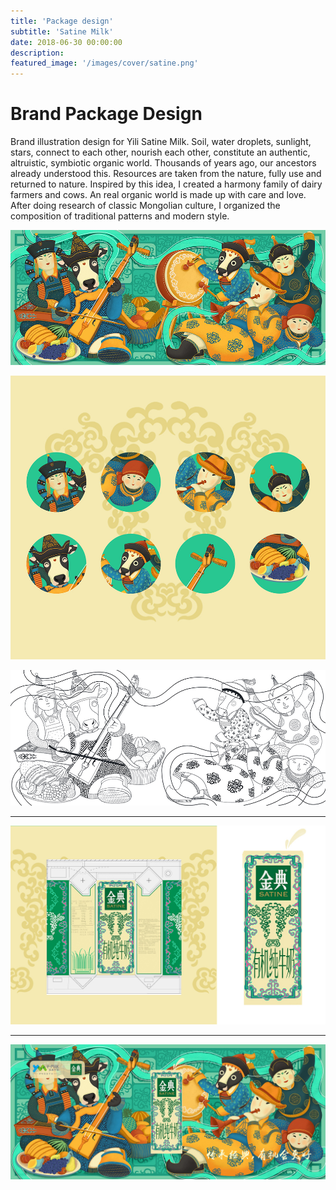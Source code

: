 ```yaml
---
title: 'Package design'
subtitle: 'Satine Milk'
date: 2018-06-30 00:00:00
description: 
featured_image: '/images/cover/satine.png'
---
```


# Brand Package Design

Brand illustration design for Yili Satine Milk.
Soil, water droplets, sunlight, stars, connect to each other, nourish each other, constitute an authentic, altruistic, symbiotic organic world. Thousands of years ago, our ancestors already understood this. Resources are taken from the nature, fully use and returned to nature. Inspired by this idea, I created a harmony family of dairy farmers and cows.
An real organic world is made up with care and love.
After doing research of classic Mongolian culture, I organized the composition of traditional patterns and modern style.


![](/images/satine/illustration.jpg)

![](/images/satine/detail1.jpg)

![](/images/satine/sketch.jpg)

---

![](/images/satine/production.jpg)

---

![](/images/satine/illustration2.jpg)